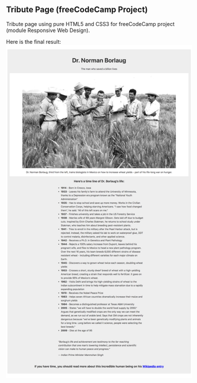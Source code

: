 ## Tribute Page (freeCodeCamp Project)
Tribute page using pure HTML5 and CSS3 for freeCodeCamp project (module Responsive Web Design).

Here is the final result: 
![Tribute Page](tribute-page.png "Tribute Page")

